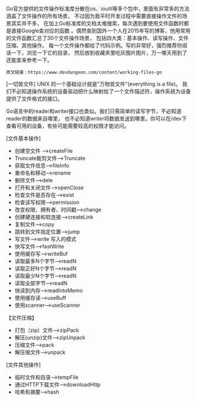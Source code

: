 
Go官方提供的文件操作标准库分散在os、ioutil等多个包中，里面有非常多的方法涵盖了文件操作的所有场景，
不过因为我平时开发过程中需要直接操作文件的场景其实并不多，
在加上Go标准库的文档太难搜索，每次遇到要使用文件函数时都是直接Google查对应的函数
。偶然查到国外一个人在2015年写的博客，他用常用的文件函数汇总了30个文件操作场景，
包括四大类：基本操作、读写操作、文件压缩、其他操作。
每一个文件操作都给了代码示例。写的非常好，强烈推荐你阅读一下，浏览一下它的目录，
然后放到收藏夹里吃灰图片图片，万一哪天用到了还能拿来参考一下。

    
    原文链接：https://www.devdungeon.com/content/working-files-go

[一切皆文件]
UNIX 的一个基础设计就是"万物皆文件"(everything is a file)。
我们不必知道操作系统的设备驱动把什么映射给了一个文件描述符，操作系统为设备提供了文件格式的接口。

Go语言中的reader和writer接口也类似。我们只需简单的读写字节，不必知道reader的数据来自哪里，
也不必知道writer将数据发送到哪里。你可以在/dev下查看可用的设备，有些可能需要较高的权限才能访问。

[文件基本操作]
* 创建空文件 -->createFile
* Truncate裁剪文件-->Truncate
* 获取文件信息-->fileInfo
* 重命名和移动-->rename
* 删除文件-->dele
* 打开和关闭文件-->openClose
* 检查文件是否存在-->exist
* 检查读写权限-->permission
* 改变权限、拥有者、时间戳-->change
* 创建硬连接和软连接-->createLink
* 复制文件-->copy
* 跳转到文件指定位置-->jump
* 写文件-->write 写入的模式
* 快写文件-->fastWrite
* 使用缓存写-->writeBuf
* 读取最多N个字节-->readN
* 读取正好N个字节-->readN
* 读取最少N个字节-->readN
* 读取全部字节-->readN
* 快读到内存-->readIntoMemo
* 使用缓存读-->useBuff
* 使用scanner-->useScanner

【文件压缩】
* 打包（zip）文件-->zipPack
* 解压(unzip)文件-->zipUnpack
* 压缩文件-->pack
* 解压缩文件-->unpack

[文件其他操作]
* 临时文件和目录-->tempFile
* 通过HTTP下载文件-->downloadHttp
* 哈希和摘要-->hash